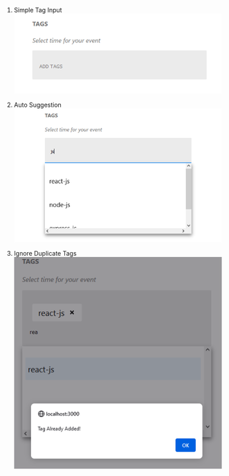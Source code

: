 1. Simple Tag Input
![alt text](https://raw.githubusercontent.com/DevTeertha/tag-input/main/screenshots/1.PNG)

2. Auto Suggestion
![alt text](https://raw.githubusercontent.com/DevTeertha/tag-input/main/screenshots/2.PNG)

3. Ignore Duplicate Tags
![alt text](https://raw.githubusercontent.com/DevTeertha/tag-input/main/screenshots/3.PNG)